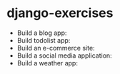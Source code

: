# django-exercises
* Build a blog app:
* Build todolist app:
* Build an e-commerce site:
* Build a social media application:
* Build a weather app: